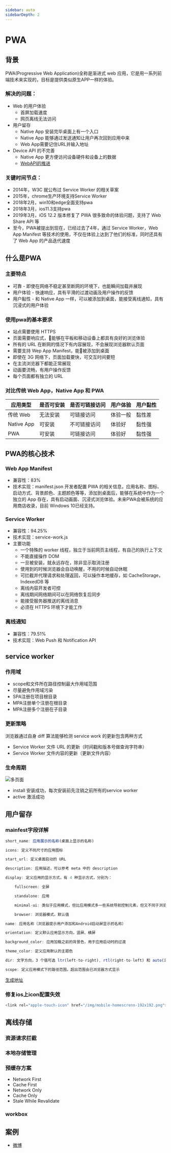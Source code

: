 ```yaml
---
sidebar: auto
sidebarDepth: 2
---
```


# PWA
## 背景
PWA(Progressive Web Application)全称是渐进式 web 应用，它是用一系列前端技术来实现的，目标是提供类似原生APP一样的体验。
### 解决的问题：
- Web 的用户体验
    - 首屏加载速度
    - 网页离线无法访问
- 用户留存
    - Native App 安装完毕桌面上有一个入口
    - Native App 能够通过发送通知让用户再次回到应用中来
    - Web App需要记住URL并输入地址
- Device API 的不完善
    - Native App 更方便访问设备硬件和设备上的数据
    - [WebAPI的推进](https://developer.mozilla.org/zh-CN/docs/WebAPI )

### 关键时间节点：
- 2014年，W3C 就公布过 Service Worker 的相关草案
- 2015年，chrome生产环境支持Service Worker
- 2018年2月，win10和edge全面支持pwa
- 2018年3月，ios11.3支持pwa
- 2019年3月，iOS 12.2 版本修复了 PWA 很多致命的体验问题，支持了 Web Share API 等
- 至今，PWA被提出到现在，已经过去了4年，通过 Service Worker，Web App Manifest 等技术的使用，不仅在体验上达到了他们的标准，同时还具有了 Web App 的产品迭代速度

## 什么是PWA
### 主要特点
- 可靠 - 即使在网络不稳定甚至断网的环境下，也能瞬间加载并展现
- 用户体验 - 快速响应，具有平滑的过渡动画及用户操作的反馈
- 用户黏性 - 和 Native App 一样，可以被添加到桌面，能接受离线通知，具有沉浸式的用户体验
### 使用pwa的基本要求
- 站点需要使用 HTTPS
- 页面需要响应式，能够在平板和移动设备上都具有良好的浏览体验
- 所有的 URL 在断网的情况下有内容展现，不会展现浏览器默认页面
- 需要支持 Wep App Manifest，能被添加到桌面
- 即使在 3G 网络下，页面加载要快，可交互时间要短
- 在主流浏览器下都能正常展现
- 动画要流畅，有用户操作反馈
- 每个页面都有独立的 URL
### 对比传统 Web App，Native App 和 PWA  

|应用类型|是否可安装|是否可链接访问|用户体验|用户黏性|  
|---|---|---|----|---|  
|传统 Web|	无法安装|	可链接访问|	体验一般|黏性差|
|Native App|	可安装|	不可链接访问|	体验好|	黏性强|
|PWA|	可安装|	可链接访问|	体验好|	黏性强|

## PWA的核心技术
### Web App Manifest
- 兼容性：83%
- 技术实现：manifest.json
开发者配置 PWA 的相关信息，应用名称、图标、启动方式、背景颜色、主题颜色等等，添加到桌面后，能够在系统中作为一个独立的 App 存在，具有启动画面、沉浸式浏览体验。未来PWA会被系统的应用商店收录，目前 Windows 10已经支持。

### Service Worker
- 兼容性：94.25%
- 技术实现：service-work.js
- 主要功能
    - 一个特殊的 worker 线程，独立于当前网页主线程，有自己的执行上下文
    - 不能直接操作 DOM
    - 一旦被安装，就永远存在，除非显示取消注册
    - 使用到的时候浏览器会自动唤醒，不用的时候自动休眠
    - 可拦截并代理请求和处理返回，可以操作本地缓存，如 CacheStorage，IndexedDB 等
    - 离线内容开发者可控
    - 离线期间网络期间可以在网络恢复后同步
    - 能接受服务器推送的离线消息
    - 必须在 HTTPS 环境下才能工作

### 离线通知
- 兼容性：79.51%
- 技术实现：Web Push 和 Notification API

## service worker
### 作用域
- scope和文件所在路径控制最大作用域范围
- 尽量避免作用域污染
- SPA注册在项目根目录
- MPA注册单个注册在根目录
- MPA注册多个注册在子目录
### 更新策略
浏览器通过自身 diff 算法能够检测 service work 的更新包含两种方式
- Service Worker 文件 URL 的更新（时间戳和版本号做查询字符串）
- Service Worker 文件内容的更新（更新文件内容）
### 生命周期
![多页面](/study/pwa/lifecycle.png)

- install 安装成功，每次安装前先注销之前所有的service worker
- active 激活成功

## 用户留存
### mainfest字段详解
```js
short_name: 应用展示的名称(桌面上显示的名称)

icons: 定义不同尺寸的应用图标

start_url: 定义桌面启动的 URL

description: 应用描述，可以参考 meta 中的 description

display: 定义应用的显示方式，有 4 种显示方式，分别为：

    fullscreen: 全屏

    standalone: 应用

    minimal-ui: 类似于应用模式，但比应用模式多一些系统导航控制元素，但又不同于浏览器模式

    browser: 浏览器模式，默认值

name: 应用名称（浏览器提示用户添加和Android启动屏显示的名称）

orientation: 定义默认应用显示方向，竖屏、横屏

background_color: 应用加载之前的背景色，用于应用启动时的过渡

theme_color: 定义应用默认的主题色

dir: 文字方向，3 个值可选 ltr(left-to-right), rtl(right-to-left) 和 auto(浏览器判断)，默认为 auto

scope: 定义应用模式下的路径范围，超出范围会已浏览器方式显示

```
[生成地址](https://app-manifest.firebaseapp.com/)

### 修复ios上icon配置失效
```js
<link rel="apple-touch-icon" href="/img/mobile-homescrenn-192x192.png">
```

## 离线存储
### 资源请求拦截
### 本地存储管理
### 预缓存方案
- Network First
- Cache First
- Network Only
- Cache Only
- Stale While Revalidate
### workbox

## 案例
- [微博](https://m.weibo.cn/)
